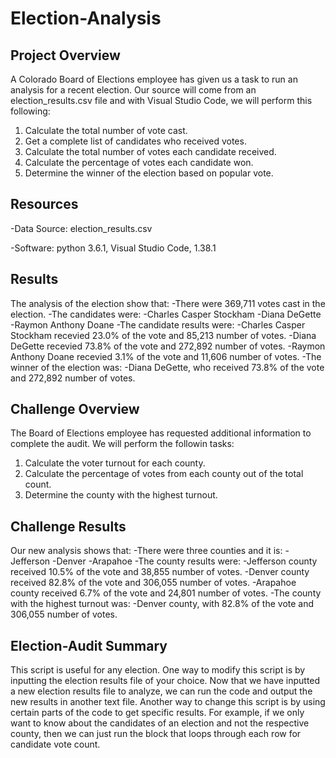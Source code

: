 # Election-Analysis

## Project Overview
A Colorado Board of Elections employee has given us a task to run an analysis for a recent election. Our source will come from an election_results.csv file and with Visual Studio Code, we will perform this following:

1. Calculate the total number of vote cast.
2. Get a complete list of candidates who received votes.
3. Calculate the total number of votes each candidate received.
4. Calculate the percentage of votes each candidate won.
5. Determine the winner of the election based on popular vote.

## Resources
-Data Source: election_results.csv

-Software: python 3.6.1, Visual Studio Code, 1.38.1

## Results
The analysis of the election show that:
-There were 369,711 votes cast in the election.
-The candidates were:
    -Charles Casper Stockham
    -Diana DeGette
    -Raymon Anthony Doane
-The candidate results were:
    -Charles Casper Stockham recevied 23.0% of the vote and 85,213 number of votes.
    -Diana DeGette recevied 73.8% of the vote and 272,892 number of votes.
    -Raymon Anthony Doane recevied 3.1% of the vote and 11,606 number of votes.
-The winner of the election was:
    -Diana DeGette, who received 73.8% of the vote and 272,892 number of votes.
    
## Challenge Overview
The Board of Elections employee has requested additional information to complete the audit. We will perform the followin tasks:

1. Calculate the voter turnout for each county.
2. Calculate the percentage of votes from each county out of the total count.
3. Determine the county with the highest turnout.

## Challenge Results
Our new analysis shows that:
-There were three counties and it is:
    -Jefferson
    -Denver
    -Arapahoe
-The county results were:
    -Jefferson county received 10.5% of the vote and 38,855 number of votes.
    -Denver county received 82.8% of the vote and 306,055 number of votes.
    -Arapahoe county received 6.7% of the vote and 24,801 number of votes.
-The county with the highest turnout was:
    -Denver county, with 82.8% of the vote and 306,055 number of votes.
    
## Election-Audit Summary
This script is useful for any election. One way to modify this script is by inputting the election results file of your choice. Now that we have inputted a new election results file to analyze, we can run the code and output the new results in another text file. Another way to change this script is by using certain parts of the code to get specific results. For example, if we only want to know about the candidates of an election and not the respective county, then we can just run the block that loops through each row for candidate vote count. 





